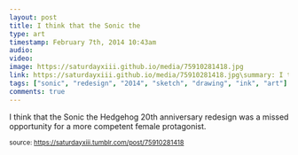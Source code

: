 ```yaml
---
layout: post
title: I think that the Sonic the
type: art
timestamp: February 7th, 2014 10:43am
audio: 
video: 
image: https://saturdayxiii.github.io/media/75910281418.jpg
link: https://saturdayxiii.github.io/media/75910281418.jpg\summary: I think that the Sonic the Hedgehog 20th anniversary redesign was a missed opportunity for a more competent female protagonist.
tags: ["sonic", "redesign", "2014", "sketch", "drawing", "ink", "art"]
comments: true
---
```


I think that the Sonic the Hedgehog 20th anniversary redesign was a missed opportunity for a more competent female protagonist.
 
  
<small>source: https://saturdayxiii.tumblr.com/post/75910281418</small>
